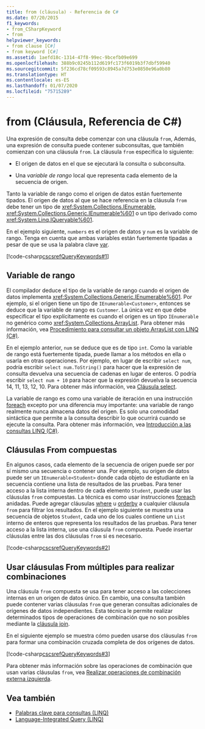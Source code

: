 ```yaml
---
title: from (cláusula) - Referencia de C#
ms.date: 07/20/2015
f1_keywords:
- from_CSharpKeyword
- from
helpviewer_keywords:
- from clause [C#]
- from keyword [C#]
ms.assetid: 1aefd18c-1314-47f8-99ec-9bcefb09e699
ms.openlocfilehash: 388b9c0245b112d619fc173f6019b3f7dbf59940
ms.sourcegitcommit: 5f236cd78cf09593c8945a7d753e0850e96a0b80
ms.translationtype: HT
ms.contentlocale: es-ES
ms.lasthandoff: 01/07/2020
ms.locfileid: "75715289"
---
```

# <a name="from-clause-c-reference"></a>from (Cláusula, Referencia de C#)

Una expresión de consulta debe comenzar con una cláusula `from`, Además, una expresión de consulta puede contener subconsultas, que también comienzan con una cláusula `from`. La cláusula `from` especifica lo siguiente:

- El origen de datos en el que se ejecutará la consulta o subconsulta.

- Una *variable de rango* local que representa cada elemento de la secuencia de origen.

Tanto la variable de rango como el origen de datos están fuertemente tipados. El origen de datos al que se hace referencia en la cláusula `from` debe tener un tipo de <xref:System.Collections.IEnumerable>, <xref:System.Collections.Generic.IEnumerable%601> o un tipo derivado como <xref:System.Linq.IQueryable%601>.

En el ejemplo siguiente, `numbers` es el origen de datos y `num` es la variable de rango. Tenga en cuenta que ambas variables están fuertemente tipadas a pesar de que se usa la palabra clave [var](var.md).

[!code-csharp[cscsrefQueryKeywords#1](~/samples/snippets/csharp/VS_Snippets_VBCSharp/CsCsrefQueryKeywords/CS/From.cs#1)]

## <a name="the-range-variable"></a>Variable de rango

El compilador deduce el tipo de la variable de rango cuando el origen de datos implementa <xref:System.Collections.Generic.IEnumerable%601>. Por ejemplo, si el origen tiene un tipo de `IEnumerable<Customer>`, entonces se deduce que la variable de rango es `Customer`. La única vez en que debe especificar el tipo explícitamente es cuando el origen es un tipo `IEnumerable` no genérico como <xref:System.Collections.ArrayList>. Para obtener más información, vea [Procedimiento para consultar un objeto ArrayList con LINQ (C#)](../../programming-guide/concepts/linq/how-to-query-an-arraylist-with-linq.md).

En el ejemplo anterior, `num` se deduce que es de tipo `int`. Como la variable de rango está fuertemente tipada, puede llamar a los métodos en ella o usarla en otras operaciones. Por ejemplo, en lugar de escribir `select num`, podría escribir `select num.ToString()` para hacer que la expresión de consulta devuelva una secuencia de cadenas en lugar de enteros. O podría escribir `select num + 10` para hacer que la expresión devuelva la secuencia 14, 11, 13, 12, 10. Para obtener más información, vea [Cláusula select](select-clause.md).

La variable de rango es como una variable de iteración en una instrucción [foreach](foreach-in.md) excepto por una diferencia muy importante: una variable de rango realmente nunca almacena datos del origen. Es solo una comodidad sintáctica que permite a la consulta describir lo que ocurrirá cuando se ejecute la consulta. Para obtener más información, vea [Introducción a las consultas LINQ (C#)](../../programming-guide/concepts/linq/introduction-to-linq-queries.md).

## <a name="compound-from-clauses"></a>Cláusulas From compuestas

En algunos casos, cada elemento de la secuencia de origen puede ser por sí mismo una secuencia o contener una. Por ejemplo, su origen de datos puede ser un `IEnumerable<Student>` donde cada objeto de estudiante en la secuencia contiene una lista de resultados de las pruebas. Para tener acceso a la lista interna dentro de cada elemento `Student`, puede usar las cláusulas `from` compuestas. La técnica es como usar instrucciones [foreach](foreach-in.md) anidadas. Puede agregar cláusulas [where](partial-method.md) u [orderby](orderby-clause.md) a cualquier cláusula `from` para filtrar los resultados. En el ejemplo siguiente se muestra una secuencia de objetos `Student`, cada uno de los cuales contiene un `List` interno de enteros que representa los resultados de las pruebas. Para tener acceso a la lista interna, use una cláusula `from` compuesta. Puede insertar cláusulas entre las dos cláusulas `from` si es necesario.

[!code-csharp[cscsrefQueryKeywords#2](~/samples/snippets/csharp/VS_Snippets_VBCSharp/CsCsrefQueryKeywords/CS/From.cs#2)]

## <a name="using-multiple-from-clauses-to-perform-joins"></a>Usar cláusulas From múltiples para realizar combinaciones

Una cláusula `from` compuesta se usa para tener acceso a las colecciones internas en un origen de datos único. En cambio, una consulta también puede contener varias cláusulas `from` que generan consultas adicionales de orígenes de datos independientes. Esta técnica le permite realizar determinados tipos de operaciones de combinación que no son posibles mediante la [cláusula join](join-clause.md).

En el siguiente ejemplo se muestra cómo pueden usarse dos cláusulas `from` para formar una combinación cruzada completa de dos orígenes de datos.

[!code-csharp[cscsrefQueryKeywords#3](~/samples/snippets/csharp/VS_Snippets_VBCSharp/CsCsrefQueryKeywords/CS/From.cs#3)]

Para obtener más información sobre las operaciones de combinación que usan varias cláusulas `from`, vea [Realizar operaciones de combinación externa izquierda](../../linq/perform-left-outer-joins.md).

## <a name="see-also"></a>Vea también

- [Palabras clave para consultas (LINQ)](query-keywords.md)
- [Language-Integrated Query (LINQ)](../../linq/index.md)
